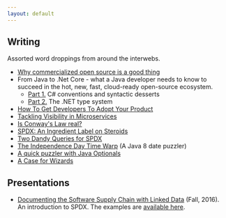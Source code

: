 ```yaml
---
layout: default
---
```


## Writing
Assorted word droppings from around the interwebs.
 * [Why commercialized open source is a good thing](http://blog.blackducksoftware.com/nugate-reality-commercial-open-source)
 * From Java to .Net Core - what a Java developer needs to know to succeed in the hot, new, fast, cloud-ready open-source ecosystem.
   *  [Part 1.](https://developers.redhat.com/blog/2017/05/17/from-java-to-net-core-part-1/) C# conventions and syntactic desserts
   *  [Part 2.](/2017/06/15/from-java-to-dotnet-core-part2.html) The .NET type system
 * [How To Get Developers To Adopt Your Product](https://developers.redhat.com/blog/2017/04/20/how-to-get-developers-to-adopt-your-product/)
 * [Tackling Visibility in Microservices](https://www.google.com/url?sa=t&rct=j&q=&esrc=s&source=web&cd=1&cad=rja&uact=8&ved=0ahUKEwiDosaIyZPTAhVhw1QKHUsADcQQFggcMAA&url=http%3A%2F%2Fblog.blackducksoftware.com%2Ftackling-visibility-microservices&usg=AFQjCNHKEBo6pzb7JnA6lNUR4MJY0uWU4Q&sig2=ifmhurXBOkOdylNI09zLDQ)
 * [Is Conway's Law real?](https://nullpointerfactory.wordpress.com/2016/03/19/is-conways-law-real/)
 * [SPDX: An Ingredient Label on Steroids](http://blog.blackducksoftware.com/spdx-ingredients-label-steroids)
 * [Two Dandy Queries for SPDX](https://nullpointerfactory.wordpress.com/2016/09/26/two-dandy-queries-for-spdx/)
 * [The Independence Day Time Warp](https://nullpointerfactory.wordpress.com/2016/04/03/independence-day-time-warp/) (A Java 8 date puzzler)
 * [A quick puzzler with Java Optionals](https://nullpointerfactory.wordpress.com/2016/03/30/this-may-or-may-not-have-bitten-me/)
 * [A Case for Wizards](http://themerlinwall.blogspot.com/2009/03/case-for-wizards.html)

## Presentations
* [Documenting the Software Supply Chain with Linked Data](https://bitbucket.org/yevster/supplychainswithlinkeddata/raw/HEAD/Documenting%20the%20Software%20Supply%20Chain%20with%20Linked%20Data.pdf) (Fall, 2016). 
 An introduction to SPDX. The examples are [available here](https://bitbucket.org/yevster/supplychainswithlinkeddata).
